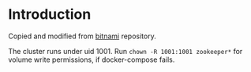 # Introduction

Copied and modified from [bitnami](https://github.com/bitnami/containers/tree/main/bitnami/zookeeper) repository.

The cluster runs under uid 1001. Run `chown -R 1001:1001 zookeeper*` for volume write permissions, if docker-compose fails.
